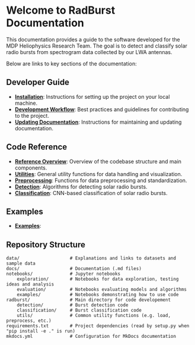 # Welcome to RadBurst Documentation

This documentation provides a guide to the software developed for the MDP Heliophysics Research Team. The goal is to detect and classify solar radio bursts from spectrogram data collected by our LWA antennas.

Below are links to key sections of the documentation:

## Developer Guide

- **[Installation](guides/installation.md)**: Instructions for setting up the project on your local machine.
- **[Development Workflow](guides/dev_workflow.md)**: Best practices and guidelines for contributing to the project.
- **[Updating Documentation](guides/update_docs.md)**: Instructions for maintaining and updating documentation.

## Code Reference

- **[Reference Overview](code_reference/index.md)**: Overview of the codebase structure and main components.
- **[Utilities](code_reference/utils/utils.md)**: General utility functions for data handling and visualization.
- **[Preprocessing](code_reference/utils/preprocessing.md)**: Functions for data preprocessing and standardization.
- **[Detection](code_reference/detection/detection.md)**: Algorithms for detecting solar radio bursts.
- **[Classification](code_reference/classification/classification.md)**: CNN-based classification of solar radio bursts.

## Examples

- **[Examples](examples/examples.md)**:

## Repository Structure

    data/                   # Explanations and links to datasets and sample data
    docs/                   # Documentation (.md files)
    notebooks/              # Jupyter notebooks
        exploration/        # Notebooks for data exploration, testing ideas and analysis        
        evaluation/         # Notebooks evaluating models and algorithms
        examples/           # Notebooks demonstrating how to use code
    radburst/               # Main directory for code developement
        detection/          # Burst detection code
        classification/     # Burst classification code
        utils/              # Common utility functions (e.g. load, preprocess, etc.)
    requirements.txt        # Project dependencies (read by setup.py when "pip install -e ." is run)
    mkdocs.yml              # Configuration for MkDocs documentation
